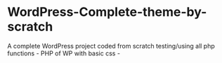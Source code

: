 # WordPress-Complete-theme-by-scratch
A complete WordPress project coded from scratch testing/using all php functions - PHP of WP with basic css -
